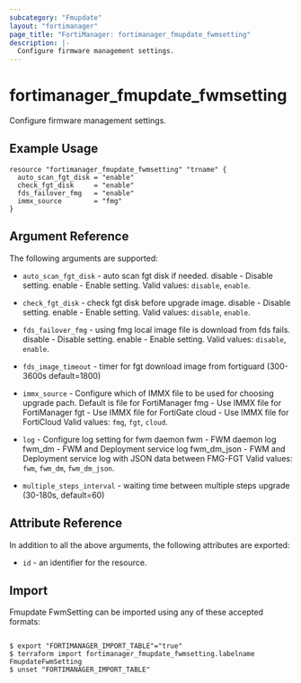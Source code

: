 ```yaml
---
subcategory: "Fmupdate"
layout: "fortimanager"
page_title: "FortiManager: fortimanager_fmupdate_fwmsetting"
description: |-
  Configure firmware management settings.
---
```


# fortimanager_fmupdate_fwmsetting
Configure firmware management settings.

## Example Usage

```hcl
resource "fortimanager_fmupdate_fwmsetting" "trname" {
  auto_scan_fgt_disk = "enable"
  check_fgt_disk     = "enable"
  fds_failover_fmg   = "enable"
  immx_source        = "fmg"
}
```

## Argument Reference


The following arguments are supported:


* `auto_scan_fgt_disk` - auto scan fgt disk if needed. disable - Disable setting. enable - Enable setting. Valid values: `disable`, `enable`.

* `check_fgt_disk` - check fgt disk before upgrade image. disable - Disable setting. enable - Enable setting. Valid values: `disable`, `enable`.

* `fds_failover_fmg` - using fmg local image file is download from fds fails. disable - Disable setting. enable - Enable setting. Valid values: `disable`, `enable`.

* `fds_image_timeout` - timer for fgt download image from fortiguard (300-3600s default=1800)
* `immx_source` - Configure which of IMMX file to be used for choosing upgrade pach. Default is file for FortiManager fmg - Use IMMX file for FortiManager fgt - Use IMMX file for FortiGate cloud - Use IMMX file for FortiCloud Valid values: `fmg`, `fgt`, `cloud`.

* `log` - Configure log setting for fwm daemon fwm - FWM daemon log fwm_dm - FWM and Deployment service log fwm_dm_json - FWM and Deployment service log with JSON data between FMG-FGT Valid values: `fwm`, `fwm_dm`, `fwm_dm_json`.

* `multiple_steps_interval` - waiting time between multiple steps upgrade (30-180s, default=60)


## Attribute Reference

In addition to all the above arguments, the following attributes are exported:
* `id` - an identifier for the resource.

## Import

Fmupdate FwmSetting can be imported using any of these accepted formats:
```

$ export "FORTIMANAGER_IMPORT_TABLE"="true"
$ terraform import fortimanager_fmupdate_fwmsetting.labelname FmupdateFwmSetting
$ unset "FORTIMANAGER_IMPORT_TABLE"
```

